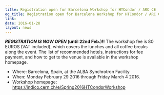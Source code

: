 ```yaml
---
title: Registration open for Barcelona Workshop for HTCondor / ARC CE
og_title: Registration open for Barcelona Workshop for HTCondor / ARC CE
link: 
date: 2016-01-28
layout: news
---
```


<b>*REGISTRATION IS NOW OPEN* (until 22nd Feb.)!!</b> The workshop fee is 80  EUROS (VAT included), which covers the lunches and all coffee breaks  along the event. The list of recommended hotels, instructions for fee  payment, and how to get to the venue is available in the workshop homepage. <ul> <li>Where: Barcelona, Spain, at the ALBA Synchrotron Facility <li>When: Monday February 29 2016 through Friday March 4 2016. <li>Workshop homepage: <a href="https://indico.cern.ch/e/Spring2016HTCondorWorkshop" data-proofer-ignore>https://indico.cern.ch/e/Spring2016HTCondorWorkshop</a> </ul> 
